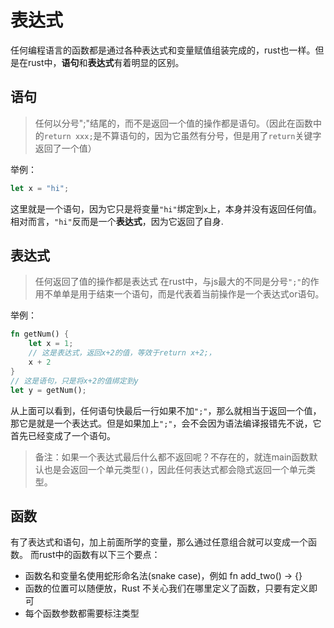 # 表达式
任何编程语言的函数都是通过各种表达式和变量赋值组装完成的，rust也一样。但是在rust中，**语句**和**表达式**有着明显的区别。

## 语句
> 任何以分号";"结尾的，而不是返回一个值的操作都是语句。（因此在函数中的`return xxx;`是不算语句的，因为它虽然有分号，但是用了`return`关键字返回了一个值）

举例：
```rust
let x = "hi";
```
这里就是一个语句，因为它只是将变量`"hi"`绑定到`x`上，本身并没有返回任何值。相对而言，`"hi"`反而是一个**表达式**，因为它返回了自身.

## 表达式
> 任何返回了值的操作都是表达式
在rust中，与js最大的不同是分号`";"`的作用不单单是用于结束一个语句，而是代表着当前操作是一个表达式or语句。

举例：
```rust
fn getNum() {
    let x = 1;
    // 这是表达式，返回x+2的值，等效于return x+2;，
    x + 2
}
// 这是语句，只是将x+2的值绑定到y
let y = getNum();
```
从上面可以看到，任何语句快最后一行如果不加`";"`，那么就相当于返回一个值，那它是就是一个表达式。但是如果加上`";"`，会不会因为语法编译报错先不说，它首先已经变成了一个语句。

> 备注：如果一个表达式最后什么都不返回呢？不存在的，就连main函数默认也是会返回一个单元类型`()`，因此任何表达式都会隐式返回一个单元类型。

## 函数
有了表达式和语句，加上前面所学的变量，那么通过任意组合就可以变成一个函数。
而rust中的函数有以下三个要点：
- 函数名和变量名使用蛇形命名法(snake case)，例如 fn add_two() -> {}
- 函数的位置可以随便放，Rust 不关心我们在哪里定义了函数，只要有定义即可
- 每个函数参数都需要标注类型
